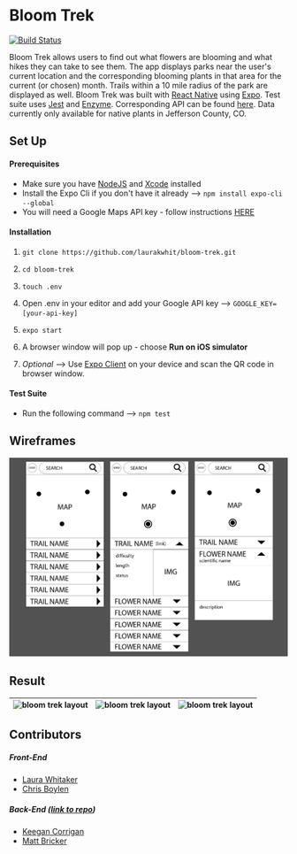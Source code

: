# Bloom Trek 

[![Build Status](https://travis-ci.org/laurakwhit/bloom-trek.svg?branch=master)](https://travis-ci.org/laurakwhit/bloom-trek)

Bloom Trek allows users to find out what flowers are blooming and what hikes they can take to see them. The app displays parks near the user's current location and the corresponding blooming plants in that area for the current (or chosen) month. Trails within a 10 mile radius of the park are displayed as well. Bloom Trek was built with [React Native](https://facebook.github.io/react-native/) using [Expo](https://expo.io/). Test suite uses [Jest](https://jestjs.io/) and [Enzyme](https://airbnb.io/enzyme/). Corresponding API can be found [here](https://github.com/brickstar/bloomtrek-api). Data currently only available for native plants in Jefferson County, CO.

## Set Up

#### Prerequisites

* Make sure you have [NodeJS](https://nodejs.org/en/download/) and [Xcode](https://developer.apple.com/xcode/) installed 
* Install the Expo Cli if you don't have it already --> ``npm install expo-cli --global``
* You will need a Google Maps API key - follow instructions [HERE](https://developers.google.com/maps/documentation/javascript/get-api-key)

#### Installation


1.  ``git clone https://github.com/laurakwhit/bloom-trek.git``

1.  ``cd bloom-trek``

1. ``touch .env ``

1.  Open .env in your editor and add your Google API key --> ``GOOGLE_KEY=[your-api-key]``

1.  ``expo start``

1.  A browser window will pop up - choose **Run on iOS simulator**

1.  *Optional* --> Use [Expo Client](https://expo.io/tools#client) on your device and scan the QR code in browser window.

#### Test Suite
* Run the following command --> ``npm test``

## Wireframes

![wireframes](assets/images/bloom_trek_wireframes.png)

## Result

| ![bloom trek layout](assets/images/bloom_trek_1.gif)  | ![bloom trek layout](assets/images/bloom_trek_2.gif) | ![bloom trek layout](assets/images/bloom_trek_3.gif)				|
| ------------- | ------------- | -------------

## Contributors

##### Front-End
- [Laura Whitaker](https://github.com/laurakwhit)
- [Chris Boylen](https://github.com/chrisboylen)


##### Back-End ([link to repo](https://github.com/brickstar/bloomtrek-api))
- [Keegan Corrigan](https://github.com/keegancorrigan)
- [Matt Bricker](https://github.com/brickstar)
